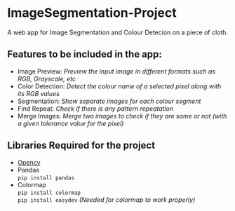 # ImageSegmentation-Project

A web app for Image Segmentation and Colour Detecion on a piece of cloth.

## Features to be included in the app:
* Image Preview: *Preview the input image in different formats such as RGB, Grayscale, etc*
* Color Detection: *Detect the colour name of a selected pixel along with its RGB values*
* Segmentation: *Show separate images for each colour segment*
* Find Repeat: *Check if there is any pattern repeatation*
* Merge Images: *Merge two images to check if they are same or not (with a given tolerance value for the pixel)*

## Libraries Required for the project
* <a href="https://pypi.org/project/opencv-python/" target="_blank">Opencv</a>
* Pandas </br>
`pip install pandas`
* Colormap </br>
`pip install colormap` </br>
`pip install easydev` *(Needed for colormap to work properly)*